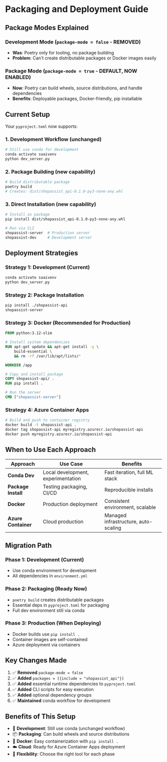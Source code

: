 # Packaging and Deployment Guide

## Package Modes Explained

### Development Mode (`package-mode = false` - REMOVED)
- **Was**: Poetry only for tooling, no package building
- **Problem**: Can't create distributable packages or Docker images easily

### Package Mode (`package-mode = true` - DEFAULT, NOW ENABLED)
- **Now**: Poetry can build wheels, source distributions, and handle dependencies
- **Benefits**: Deployable packages, Docker-friendly, pip installable

## Current Setup

Your `pyproject.toml` now supports:

### 1. **Development Workflow** (unchanged)
```bash
# Still use conda for development
conda activate saaivenv
python dev_server.py
```

### 2. **Package Building** (new capability)
```bash
# Build distributable package
poetry build
# Creates: dist/shopassist_api-0.1.0-py3-none-any.whl
```

### 3. **Direct Installation** (new capability)
```bash
# Install as package
pip install dist/shopassist_api-0.1.0-py3-none-any.whl

# Run via CLI
shopassist-server  # Production server
shopassist-dev     # Development server
```

## Deployment Strategies

### Strategy 1: Development (Current)
```bash
conda activate saaivenv
python dev_server.py
```

### Strategy 2: Package Installation
```bash
pip install ./shopassist-api
shopassist-server
```

### Strategy 3: Docker (Recommended for Production)
```dockerfile
FROM python:3.12-slim

# Install system dependencies
RUN apt-get update && apt-get install -y \
    build-essential \
    && rm -rf /var/lib/apt/lists/*

WORKDIR /app

# Copy and install package
COPY shopassist-api/ .
RUN pip install .

# Run the server
CMD ["shopassist-server"]
```

### Strategy 4: Azure Container Apps
```bash
# Build and push to container registry
docker build -t shopassist-api .
docker tag shopassist-api myregistry.azurecr.io/shopassist-api
docker push myregistry.azurecr.io/shopassist-api
```

## When to Use Each Approach

| Approach | Use Case | Benefits |
|----------|----------|----------|
| **Conda Dev** | Local development, experimentation | Fast iteration, full ML stack |
| **Package Install** | Testing packaging, CI/CD | Reproducible installs |
| **Docker** | Production deployment | Consistent environment, scalable |
| **Azure Container** | Cloud production | Managed infrastructure, auto-scaling |

## Migration Path

### Phase 1: Development (Current)
- Use conda environment for development
- All dependencies in `environment.yml`

### Phase 2: Packaging (Ready Now)
- `poetry build` creates distributable packages
- Essential deps in `pyproject.toml` for packaging
- Full dev environment still via conda

### Phase 3: Production (When Deploying)
- Docker builds use `pip install .`
- Container images are self-contained
- Azure deployment via containers

## Key Changes Made

1. ✅ **Removed** `package-mode = false`
2. ✅ **Added** `packages = [{include = "shopassist_api"}]`
3. ✅ **Added** essential runtime dependencies to `pyproject.toml`
4. ✅ **Added** CLI scripts for easy execution
5. ✅ **Added** optional dependency groups
6. ✅ **Maintained** conda workflow for development

## Benefits of This Setup

- 🔧 **Development**: Still use conda (unchanged workflow)
- 📦 **Packaging**: Can build wheels and source distributions  
- 🐳 **Docker**: Easy containerization with `pip install .`
- ☁️ **Cloud**: Ready for Azure Container Apps deployment
- 🎯 **Flexibility**: Choose the right tool for each phase
